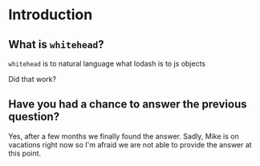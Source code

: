 # Introduction

## What is `whitehead`?

`whitehead` is to natural language what lodash is to js objects

Did that work?

## Have you had a chance to answer the previous question?

Yes, after a few months we finally found the answer. Sadly, Mike is on vacations right now so I'm afraid we are not able to provide the answer at this point.

